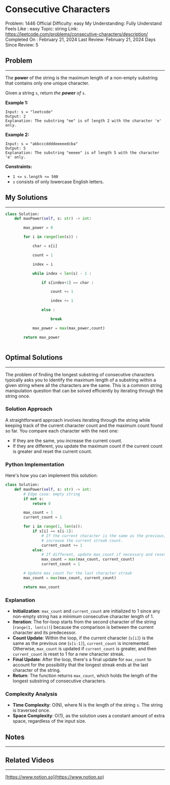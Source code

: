 # Consecutive Characters

Problem: 1446
Official Difficulty: easy
My Understanding: Fully Understand
Feels Like : easy
Topic: string
Link: https://leetcode.com/problems/consecutive-characters/description/
Completed On : February 21, 2024
Last Review: February 21, 2024
Days Since Review: 5

## Problem

---

The **power** of the string is the maximum length of a non-empty substring that contains only one unique character.

Given a string `s`, return *the **power** of* `s`.

**Example 1:**

```
Input: s = "leetcode"
Output: 2
Explanation: The substring "ee" is of length 2 with the character 'e' only.

```

**Example 2:**

```
Input: s = "abbcccddddeeeeedcba"
Output: 5
Explanation: The substring "eeeee" is of length 5 with the character 'e' only.

```

**Constraints:**

- `1 <= s.length <= 500`
- `s` consists of only lowercase English letters.

## My Solutions

---

```python
class Solution:
    def maxPower(self, s: str) -> int:

        max_power = 0

        for i in range(len(s)) : 

            char = s[i] 

            count = 1

            index = i

            while index < len(s) - 1 : 

                if s[index+1] == char : 

                    count += 1

                    index += 1

                else : 

                    break

            max_power = max(max_power,count)

        return max_power
```

```python

```

## Optimal Solutions

---

The problem of finding the longest substring of consecutive characters typically asks you to identify the maximum length of a substring within a given string where all the characters are the same. This is a common string manipulation question that can be solved efficiently by iterating through the string once.

### Solution Approach

A straightforward approach involves iterating through the string while keeping track of the current character count and the maximum count found so far. You compare each character with the next one:

- If they are the same, you increase the current count.
- If they are different, you update the maximum count if the current count is greater and reset the current count.

### Python Implementation

Here's how you can implement this solution:

```python
class Solution:
    def maxPower(self, s: str) -> int:
        # Edge case: empty string
        if not s:
            return 0

        max_count = 1
        current_count = 1

        for i in range(1, len(s)):
            if s[i] == s[i-1]:
                # If the current character is the same as the previous,
                # increase the current streak count.
                current_count += 1
            else:
                # If different, update max_count if necessary and reset current_count.
                max_count = max(max_count, current_count)
                current_count = 1

        # Update max_count for the last character streak
        max_count = max(max_count, current_count)

        return max_count

```

### Explanation

- **Initialization**: `max_count` and `current_count` are initialized to 1 since any non-empty string has a minimum consecutive character length of 1.
- **Iteration**: The for-loop starts from the second character of the string (`range(1, len(s))`) because the comparison is between the current character and its predecessor.
- **Count Update**: Within the loop, if the current character (`s[i]`) is the same as the previous one (`s[i-1]`), `current_count` is incremented. Otherwise, `max_count` is updated if `current_count` is greater, and then `current_count` is reset to 1 for a new character streak.
- **Final Update**: After the loop, there's a final update for `max_count` to account for the possibility that the longest streak ends at the last character of the string.
- **Return**: The function returns `max_count`, which holds the length of the longest substring of consecutive characters.

### Complexity Analysis

- **Time Complexity**: O(N), where N is the length of the string `s`. The string is traversed once.
- **Space Complexity**: O(1), as the solution uses a constant amount of extra space, regardless of the input size.

## Notes

---

 

## Related Videos

---

[https://www.notion.so](https://www.notion.so)